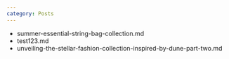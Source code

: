 ```yaml
---
category: Posts
---
```

* summer-essential-string-bag-collection.md
* test123.md
* unveiling-the-stellar-fashion-collection-inspired-by-dune-part-two.md
